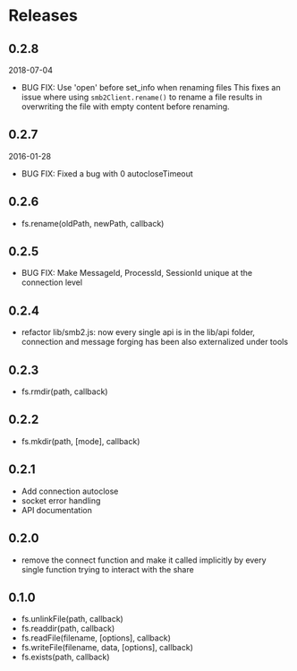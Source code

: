 # Releases

## 0.2.8
2018-07-04
- BUG FIX: Use 'open' before set_info when renaming files
  This fixes an issue where using `smb2Client.rename()` to rename a file
  results in overwriting the file with empty content before renaming.

## 0.2.7
2016-01-28
- BUG FIX: Fixed a bug with 0 autocloseTimeout

## 0.2.6
- fs.rename(oldPath, newPath, callback)

## 0.2.5
- BUG FIX: Make MessageId, ProcessId, SessionId unique at the connection level

## 0.2.4
- refactor lib/smb2.js: now every single api is in the lib/api folder, connection and message forging has been also externalized under tools

## 0.2.3
- fs.rmdir(path, callback)

## 0.2.2
- fs.mkdir(path, [mode], callback)

## 0.2.1
- Add connection autoclose
- socket error handling
- API documentation

## 0.2.0
- remove the connect function and make it called implicitly by every single function trying to interact with the share

## 0.1.0
- fs.unlinkFile(path, callback)
- fs.readdir(path, callback)
- fs.readFile(filename, [options], callback)
- fs.writeFile(filename, data, [options], callback)
- fs.exists(path, callback)
